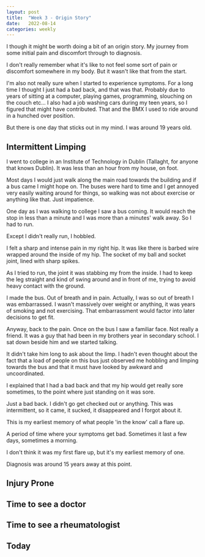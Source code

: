 ```yaml
---
layout: post
title:  "Week 3 - Origin Story"
date:   2022-08-14
categories: weekly
---
```

I though it might be worth doing a bit of an origin story. My journey from some initial pain and discomfort through to diagnosis.

I don't really remember what it's like to not feel some sort of pain or discomfort somewhere in my body. But it wasn't like that from the start.

I'm also not really sure when I started to experience symptoms. For a long time I thought I just had a bad back, and that was that. Probably due to years of sitting at a computer, playing games, programming, slouching on the couch etc... I also had a job washing cars during my teen years, so I figured that might have contributed. That and the BMX I used to ride around in a hunched over position.

But there is one day that sticks out in my mind. I was around 19 years old.

## Intermittent Limping

I went to college in an Institute of Technology in Dublin (Tallaght, for anyone that knows Dublin). It was less than an hour from my house, on foot.

Most days I would just walk along the main road towards the building and if a bus came I might hope on. The buses were hard to time and I get annoyed very easily waiting around for things, so walking was not about exercise or anything like that. Just impatience.

One day as I was walking to college I saw a bus coming. It would reach the stop in less than a minute and I was more than a minutes' walk away. So I had to run.

Except I didn't really run, I hobbled. 

I felt a sharp and intense pain in my right hip. It was like there is barbed wire wrapped around the inside of my hip. The socket of my ball and socket joint, lined with sharp spikes.

As I tried to run, the joint it was stabbing my from the inside. I had to keep the leg straight and kind of swing around and in front of me, trying to avoid heavy contact with the ground.

I made the bus. Out of breath and in pain. Actually, I was so out of breath I was embarrassed. I wasn't massively over weight or anything, it was years of smoking and not exercising. That embarrassment would factor into later decisions to get fit.

Anyway, back to the pain. Once on the bus I saw a familiar face. Not really a friend. It was a guy that had been in my brothers year in secondary school. I sat down beside him and we started talking.

It didn't take him long to ask about the limp. I hadn't even thought about the fact that a load of people on this bus just observed me hobbling and limping towards the bus and that it must have looked by awkward and uncoordinated. 

I explained that I had a bad back and that my hip would get really sore sometimes, to the point where just standing on it was sore.

Just a bad back. I didn't go get checked out or anything. This was intermittent, so it came, it sucked, it disappeared and I forgot about it. 

This is my earliest memory of what people 'in the know' call a flare up.

A period of time where your symptoms get bad. Sometimes it last a few days, sometimes a morning. 

I don't think it was my first flare up, but it's my earliest memory of one.

Diagnosis was around 15 years away at this point.

## Injury Prone




## Time to see a doctor




## Time to see a rheumatologist



## Today

